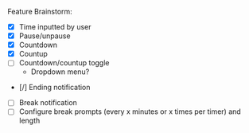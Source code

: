 Feature Brainstorm:
- [x] Time inputted by user
- [x] Pause/unpause
- [x] Countdown
- [x] Countup
- [ ] Countdown/countup toggle
	- Dropdown menu?
- [/] Ending notification
- [ ] Break notification
- [ ] Configure break prompts (every x minutes or x times per timer) and length
